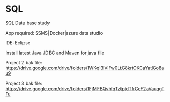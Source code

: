 # SQL
SQL Data base study

App required: SSMS|Docker|azure data studio

IDE: Eclipse  

Install latest Java JDBC and Maven for java file

Project 2 bak file: https://drive.google.com/drive/folders/1WKqI3IVlFw0LtG8krtOKCaYatlGo8au9

Project 3 bak file: https://drive.google.com/drive/folders/1FjMFBQvhfqTztptdTfrCeF2aVauqgTFu
